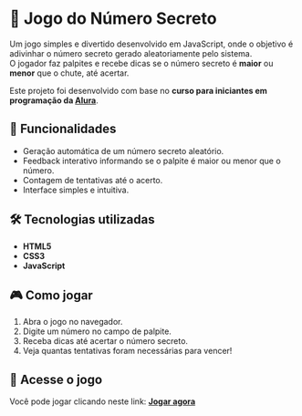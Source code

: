 # 🎯 Jogo do Número Secreto

Um jogo simples e divertido desenvolvido em JavaScript, onde o objetivo é adivinhar o número secreto gerado aleatoriamente pelo sistema.  
O jogador faz palpites e recebe dicas se o número secreto é **maior** ou **menor** que o chute, até acertar.

Este projeto foi desenvolvido com base no **curso para iniciantes em programação da [Alura](https://www.alura.com.br/)**.

## 🚀 Funcionalidades
- Geração automática de um número secreto aleatório.
- Feedback interativo informando se o palpite é maior ou menor que o número.
- Contagem de tentativas até o acerto.
- Interface simples e intuitiva.

## 🛠️ Tecnologias utilizadas
- **HTML5**
- **CSS3**
- **JavaScript**

## 🎮 Como jogar
1. Abra o jogo no navegador.
2. Digite um número no campo de palpite.
3. Receba dicas até acertar o número secreto.
4. Veja quantas tentativas foram necessárias para vencer!

## 🔗 Acesse o jogo
Você pode jogar clicando neste link: **[Jogar agora]()**  

